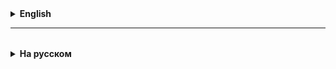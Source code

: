 <details>
  <summary style="cursor: pointer;"><b>English</b></summary>

**Cycles** are operators of repeated execution of actions.

The `while` cycle in Java (read as the 'vile' cycle) - formalizes multiple actions in a
laconic structure.

**while** in English means **while**

Drawing a While cycle flowchart in the app.diagrams.net editor

**Example:**
The algorithm for slicing apples for a pie in the form of `while` in Java could look like this:

The algorithm of the cycle "in words":
_______________________
while(numberofApplesInBasin > 0) {
apple = Basin.takeNextApple();
putInPie(apple.peel().slice());
numberofApplesInBasin = numberofApplesInBasin - 1; // decrement, decreases the number of apples by one;
// same thing: numberOfApplesInBasin--;
}
System.out.println('There are no more apples in the basket.');

**Important terms!:**
Loop parameter: number of apples
Loop condition: number of apples > 0
Loop body: operators (what's inside {} )

## Syntax

while (Logical expression) {
// Loop body - periodically executed operator(s)
}

It is executed as follows (step by step):
1. Calculate the Logical condition following in brackets `while`.
2. If the logical condition is true, then the operators in the loop body {} are executed,
   after executing the last operator in the loop body, we go back to checking the condition.
3. If the logical condition is false, then we leave the `while` loop, go to the line below after the loop body.

## While loop is a **conditional** loop

Because we always pre-calculate the logical expression (loop entry condition) before executing the loop body,
this type of `while` is often called a conditional loop.

Let's build a table of the first ten integer, positive powers of 3:

// initial data

int number = 3; // Number raised to the power
int result = 1; // Result of raising to the power
int power = 1; // Initial exponent

while(power <= 10) { // loop entry condition
result *= number; // result = result * number;
System.out.println(number + " to the power of " + power + " = " + result);
power++; // power = power + 1;
}

Result of console output:

```
3 to the power of 1 = 3
3 to the power of 2 = 9
3 to the power of 3 = 27
3 to the power of 4 = 81
3 to the power of 5 = 243
3 to the power of 6 = 729
3 to the power of 7 = 2187
3 to the power of 8 = 6561
3 to the power of 9 = 19683
3 to the power of 10 = 59049
```

## Loop with a postcondition

The second type of loop:

do {
// Loop body - periodically executed operator(s)
} while (Logical expression);

It is executed as follows (steps):
1. The loop body is executed (immediately after the keyword `do`).
2. We calculate the Logical condition following in brackets after `while`. 3. If the logical condition is true, then go (return) to step 1
4. If the logical condition is false, then exit the `while` loop.

A loop with a postcondition - the loop body is processed at least **once**.
**This is how it differs from a loop with a precondition.**

**Loop launch algorithm:**
Step 1. Set the variable (counter, parameter) of the loop;
Step 2. Determine the loop repetition condition;
Step 3. Fill the loop body with the necessary operators;
Step 4. Change the variable (counter, parameter) of the loop;
Step 5. Debugging: launch the loop and check its operation at the extreme values ​​and in general.

Useful when debugging a loop:
- enable intermediate prints of the loop parameter and the obtained result at the debugging stage;
- check the loop operation at the extreme values ​​of the parameter (0 and the last value), and then at 1-2 iterations independently (pen, paper, calculator);
- use debugger.

</details>

<hr>

<details style="padding-top: 18px">
  <summary style="cursor: pointer;"><b>На русском</b></summary>

**Циклы** – это операторы многократного выполнения действий.

Цикл `while`(пока) в Java (читается цикл 'вайл') - оформляет многократные действия в
лаконичную структуру.

**while** в переводе с английского означает **пока**

Рисуем блок-схему цикла While в редакторе app.diagrams.net

**Пример:**
Алгоритм по нарезке яблок для пирога в виде `while` в Java мог бы выглядеть как:

Алгоритм цикла "словами":
_______________________
    while(количествоЯблокВТазике > 0) {
        яблоко = Tазик.взятьОчередноеЯблоко();
        положитьВПирог(яблоко.чистить().нарезать());
        числоЯблокВТазике = числоЯблокВТазике - 1; // декремент, уменьшает количество яблок на единицу;
        // то же самое: числоЯблокВТазике--;
    }
    System.out.println('Яблоки в корзине закончились.');

**Важные термины!:**
Параметр цикла: количество яблок
Условие цикла: количество яблок > 0
Тело цикла: операторы (то, что стоит внутри {} )

## Синтаксис

    while (Логическое выражение) {
        // Тело цикла - периодически выполняемые оператор(ы)
    }

Выполняется следующим образом (по шагам):
1. Вычисляем Логическое условие, следующее в скобках за `while`.
2. Если логическое условие истинно, то выполняются операторы в теле цикла {},
   после выполнения последнего оператора в теле цикла, переходим обратно на проверку условия.
3. Если логическое условие ложно, то покидаем цикл `while`, переходим на строчку ниже после тела цикла.

## Цикл While - это цикл **с предусловием**

Так как перед выполнением тела цикла мы всегда предварительно вычисляем логическое выражение (условие входа в цикл),
то этот вид `while` часто называют циклом с предусловием.

Построим таблицу первых десяти целых, положительных степеней числа 3:

    // начальные данные 
      int number = 3; // Возводимое в степень число
      int result = 1; // Результат возведения в степень
      int power = 1; // Начальный показатель степени

      while(power <= 10) { // условие входа в цикл
        result *= number; // result = result * number;
        System.out.println(number + " в степени " + power + " = " + result);
        power++; // power = power + 1;
      }

Результат вывода в консоль:

    ```
    3 в степени 1 = 3
    3 в степени 2 = 9
    3 в степени 3 = 27
    3 в степени 4 = 81
    3 в степени 5 = 243
    3 в степени 6 = 729
    3 в степени 7 = 2187
    3 в степени 8 = 6561
    3 в степени 9 = 19683
    3 в степени 10 = 59049
    ```

## Цикл с постусловием

Второй вид цикла:

    do {
        // Тело цикла - периодически выполняемые оператор(ы)
    } while (Логическое выражение);

Выполняется следующим образом (шаги):
1. Выполняется тело цикла (сразу после ключевого слова `do`).
2. Вычисляем Логическое условие, следующее в скобках за `while`.
3. Если логическое условие истинно, то переходим (возвращаемся) на шаг 1
4. Если логическое условие ложно, то покидаем цикл `while`.

Цикл с постусловием - тело цикла отрабатывается как минимум **один раз**.
**Это его отличие от цикла с предусловием.**

**Алгоритм запуска цикла:**
Шаг 1. Задаем переменную (счетчик, параметр) цикла;
Шаг 2. Определяем условие повторения цикла;
Шаг 3. Заполняем тело цикла необходимыми операторами;
Шаг 4. Изменяем переменную (счетчик, параметр) цикла;
Шаг 5. Отладка: запустить цикл и проверить его работу на крайних значениях и в целом.

Полезно при отладке цикла:
- включить на этапе отладки промежуточные печати параметра цикла и получаемого результата;
- проверить работу цикла при крайних значениях параметра (0 и последнее значение), а потом на 1-2 итерации самостоятельно (ручка, бумажка, калькулятор);
- использовать **debugger**.

</details>
